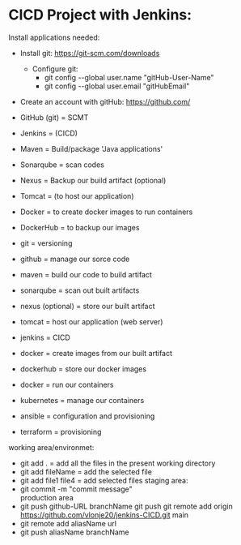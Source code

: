 CICD Project with Jenkins:  
==========================

Install applications needed: 
- Install git: 
  https://git-scm.com/downloads 

  - Configure git: 
    - git config --global user.name "gitHub-User-Name"
    - git config --global user.email "gitHubEmail"



- Create an account with gitHub: 
  https://github.com/ 



- GitHub (git) = SCMT  
- Jenkins = (CICD)
- Maven = Build/package 'Java applications' 
- Sonarqube = scan codes 
- Nexus = Backup our build artifact (optional)
- Tomcat = (to host our application)

- Docker = to create docker images
           to run containers 
- DockerHub = to backup our images  



- git = versioning 
- github = manage our sorce code 
- maven = build our code to build artifact 
- sonarqube = scan out built artifacts 
- nexus (optional) = store our built artifact
- tomcat = host our application (web server) 
- jenkins = CICD
- docker = create images from our built artifact 
- dockerhub = store our docker images 
- docker = run our containers 
- kubernetes = manage our containers 

- ansible = configuration and provisioning 
- terraform = provisioning 


working area/environmet: 
 - git add . = add all the files in the present working directory 
 - git add fileName = add the selected file 
 - git add file1 file4 = add selected files 
staging area: 
 - git commit -m "commit message"  
production area 
 - git push github-URL branchName 
   git push git remote add origin https://github.com/vlonje20/jenkins-CICD.git main 
 - git remote add aliasName url 
 - git push aliasName branchName 